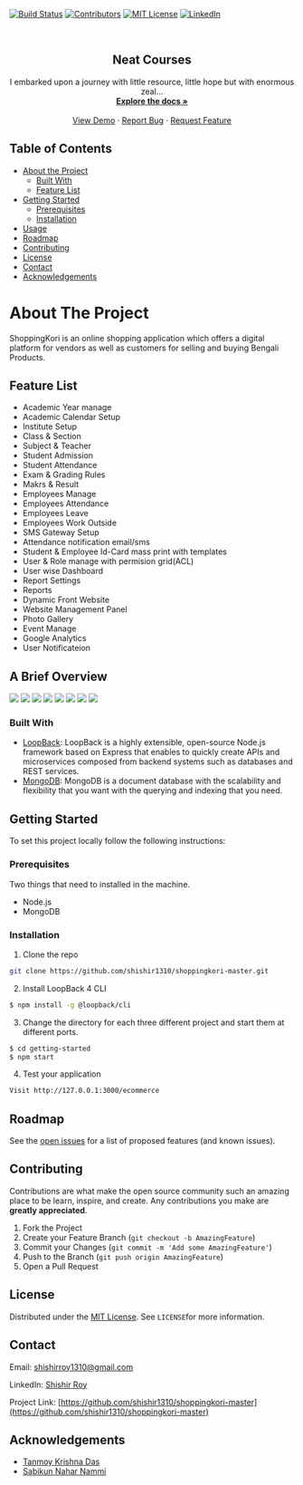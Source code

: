 <!--
*** Thanks for checking out this README Template. If you have a suggestion that would
*** make this better please fork the repo and create a pull request or simple open
*** an issue with the tag "enhancement".
*** Thanks again! Now go create something AMAZING! :D
-->





<!-- PROJECT SHIELDS -->
<!--
*** I'm using markdown "reference style" links for readability.
*** Reference links are enclosed in brackets [ ] instead of parentheses ( ).
*** See the bottom of this document for the declaration of the reference variables
*** for build-url, contributors-url, etc. This is an optional, concise syntax you may use.
*** https://www.markdownguide.org/basic-syntax/#reference-style-links
-->
[![Build Status][build-shield]][build-url]
[![Contributors][contributors-shield]][contributors-url]
[![MIT License][license-shield]][license-url]
[![LinkedIn][linkedin-shield]][linkedin-url]



<!-- PROJECT LOGO -->
<br />
<p align="center">

  <h2 align="center">Neat Courses</h2>

  <p align="center">
    I embarked upon a journey with little resource, little hope but with enormous zeal... 
    <br />
    <a href="https://github.com/shishir1310/neatCourses-master"><strong>Explore the docs »</strong></a>
    <br />
    <br />
    <a href="https://github.com/shishir1310/neatCourses-master">View Demo</a>
    ·
    <a href="https://github.com/shishir1310/neatCourses-master/issues">Report Bug</a>
    ·
    <a href="https://github.com/shishir1310/neatCourses-master/issues">Request Feature</a>
  </p>
</p>



<!-- TABLE OF CONTENTS -->
## Table of Contents

* [About the Project](#about-the-project)
  * [Built With](#built-with)
  * [Feature List](#feature-list)
* [Getting Started](#getting-started)
  * [Prerequisites](#prerequisites)
  * [Installation](#installation)
* [Usage](#usage)
* [Roadmap](#roadmap)
* [Contributing](#contributing)
* [License](#license)
* [Contact](#contact)
* [Acknowledgements](#acknowledgements)



<!-- ABOUT THE PROJECT -->
# About The Project
ShoppingKori is an online shopping application which offers a digital platform for
vendors as well as customers for selling and buying Bengali Products.
## Feature List
- Academic Year manage
- Academic Calendar Setup
- Institute Setup
- Class & Section
- Subject & Teacher
- Student Admission
- Student Attendance
- Exam & Grading Rules
- Makrs & Result
- Employees Manage
- Employees Attendance
- Employees Leave
- Employees Work Outside
- SMS Gateway Setup 
- Attendance notification email/sms 
- Student & Employee Id-Card mass print with templates
- User & Role manage with permision grid(ACL)
- User wise Dashboard
- Report Settings
- Reports
- Dynamic Front Website
- Website Management Panel
- Photo Gallery
- Event Manage
- Google Analytics
- User Notificateion

## A Brief Overview
<img src="./screenshot/ce/dashboard.png" >
<img src="./screenshot/site-dashboard.png" >
<img src="./screenshot/ce/menu.png" >
<img src="./screenshot/list.png" >
<img src="./screenshot/ce/profile-st.png" >
<img src="./screenshot/grade.png" >
<img src="./screenshot/rules.png" >
<img src="./screenshot/home.png" >


### Built With
* [LoopBack](https://loopback.io/): LoopBack is a highly extensible, open-source Node.js framework based on Express that enables to quickly create APIs and microservices composed from backend systems such as databases and REST services. 
* [MongoDB](https://www.mongodb.com/): MongoDB is a document database with the scalability and flexibility that you want with the querying and indexing that you need. 


<!-- GETTING STARTED -->
## Getting Started

To set this project locally follow the following instructions:
### Prerequisites

Two things that need to installed in the machine.
* Node.js
* MongoDB

### Installation

1. Clone the repo
```sh
git clone https://github.com/shishir1310/shoppingkori-master.git
```
2. Install LoopBack 4 CLI
```sh
$ npm install -g @loopback/cli
```
3. Change the directory for each three different project and start them at different ports.
``` sh
$ cd getting-started
$ npm start
```
4. Test your application
```sh
Visit http://127.0.0.1:3000/ecommerce
```


<!-- ROADMAP -->
## Roadmap

See the [open issues](https://github.com/shishir1310/shoppingkori-master/issues) for a list of proposed features (and known issues).



<!-- CONTRIBUTING -->
## Contributing

Contributions are what make the open source community such an amazing place to be learn, inspire, and create.
Any contributions you make are **greatly appreciated**.

1. Fork the Project
2. Create your Feature Branch (`git checkout -b AmazingFeature`)
3. Commit your Changes (`git commit -m 'Add some AmazingFeature'`)
4. Push to the Branch (`git push origin AmazingFeature`)
5. Open a Pull Request



<!-- LICENSE -->
## License

Distributed under the [MIT License](https://opensource.org/licenses/MIT). See `LICENSE`for more information.



<!-- CONTACT -->
## Contact

Email: [shishirroy1310@gmail.com](shishirroy1310@gmail.com)

LinkedIn: [Shishir Roy](https://www.linkedin.com/in/shishir-roy-3937b7120/)

Project Link: [https://github.com/shishir1310/shoppingkori-master](https://github.com/shishir1310/shoppingkori-master)



<!-- ACKNOWLEDGEMENTS -->
## Acknowledgements
* [Tanmoy Krishna Das](https://github.com/Tanmoytkd)
* [Sabikun Nahar Nammi](#)





<!-- MARKDOWN LINKS & IMAGES -->
<!-- https://www.markdownguide.org/basic-syntax/#reference-style-links -->
[build-shield]: https://img.shields.io/badge/build-passing-brightgreen.svg?style=flat-square
[build-url]: #
[contributors-shield]: https://img.shields.io/badge/contributors-1-orange.svg?style=flat-square
[contributors-url]: https://github.com/othneildrew/Best-README-Template/graphs/contributors
[license-shield]: https://img.shields.io/badge/license-MIT-blue.svg?style=flat-square
[license-url]: https://choosealicense.com/licenses/mit
[linkedin-shield]: https://img.shields.io/badge/-LinkedIn-black.svg?style=flat-square&logo=linkedin&colorB=555
[linkedin-url]: https://www.linkedin.com/in/shishir-roy-3937b7120/
[product-screenshot]: https://raw.githubusercontent.com/othneildrew/Best-README-Template/master/screenshot.png
